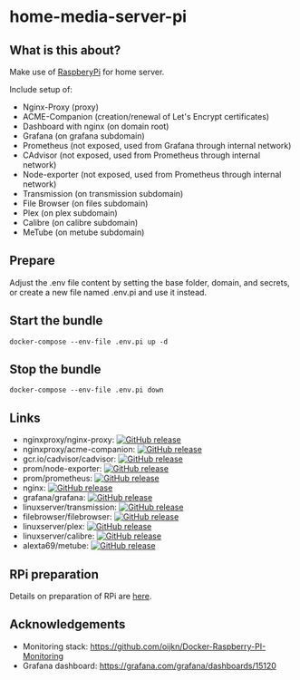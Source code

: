 # home-media-server-pi

## What is this about?
Make use of [RaspberyPi](https://www.raspberrypi.com) for home server.

Include setup of:
- Nginx-Proxy (proxy)
- ACME-Companion (creation/renewal of Let's Encrypt certificates) 
- Dashboard with nginx (on domain root)
- Grafana (on grafana subdomain)
- Prometheus (not exposed, used from Grafana through internal network)
- CAdvisor (not exposed, used from Prometheus through internal network)
- Node-exporter (not exposed, used from Prometheus through internal network)
- Transmission (on transmission subdomain)
- File Browser (on files subdomain)
- Plex (on plex subdomain)
- Calibre (on calibre subdomain)
- MeTube (on metube subdomain)

## Prepare
Adjust the .env file content by setting the base folder, domain, and secrets, or create a new file named .env.pi and use it instead.

## Start the bundle
```
docker-compose --env-file .env.pi up -d
```
## Stop the bundle
```
docker-compose --env-file .env.pi down
```

## Links

- nginxproxy/nginx-proxy: [![GitHub release](https://img.shields.io/github/tag/nginx-proxy/nginx-proxy.svg)](https://hub.docker.com/r/nginxproxy/nginx-proxy) 
- nginxproxy/acme-companion: [![GitHub release](https://img.shields.io/github/tag/nginx-proxy/acme-companion.svg)](https://hub.docker.com/r/nginxproxy/acme-companion)
- gcr.io/cadvisor/cadvisor: [![GitHub release](https://img.shields.io/github/release/google/cadvisor.svg)](https://console.cloud.google.com/gcr/images/cadvisor/GLOBAL/cadvisor)
- prom/node-exporter: [![GitHub release](https://img.shields.io/github/tag/prometheus/node_exporter.svg)](https://hub.docker.com/r/prom/node-exporter)
- prom/prometheus: [![GitHub release](https://img.shields.io/github/tag/prometheus/prometheus.svg)](https://hub.docker.com/r/prom/prometheus)
- nginx: [![GitHub release](https://img.shields.io/github/tag/nginxinc/docker-nginx.svg)](https://hub.docker.com/_/nginx)
- grafana/grafana: [![GitHub release](https://img.shields.io/github/tag/grafana/grafana.svg)](https://hub.docker.com/r/grafana/grafana)
- linuxserver/transmission: [![GitHub release](https://img.shields.io/github/tag/linuxserver/docker-transmission.svg)](https://hub.docker.com/r/linuxserver/transmission)
- filebrowser/filebrowser: [![GitHub release](https://img.shields.io/github/tag/filebrowser/filebrowser.svg)](https://hub.docker.com/r/filebrowser/filebrowser)
- linuxserver/plex: [![GitHub release](https://img.shields.io/github/tag/linuxserver/docker-plex.svg)](https://hub.docker.com/r/linuxserver/plex)
- linuxserver/calibre: [![GitHub release](https://img.shields.io/github/tag/linuxserver/docker-calibre.svg)](https://hub.docker.com/r/linuxserver/calibre)
- alexta69/metube: [![GitHub release](https://img.shields.io/github/tag/alexta69/metube.svg)](https://hub.docker.com/r/alexta69/metube)

## RPi preparation

Details on preparation of RPi are [here](doc/installation.md).

## Acknowledgements

- Monitoring stack: https://github.com/oijkn/Docker-Raspberry-PI-Monitoring
- Grafana dashboard: https://grafana.com/grafana/dashboards/15120
